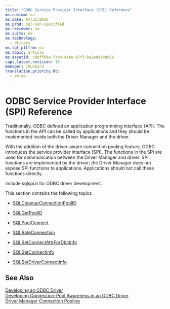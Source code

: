 ```yaml
---
title: "ODBC Service Provider Interface (SPI) Reference"
ms.custom: na
ms.date: 07/31/2016
ms.prod: sql-non-specified
ms.reviewer: na
ms.suite: na
ms.technology: 
  - drivers
ms.tgt_pltfrm: na
ms.topic: article
ms.assetid: cdeffb4a-f344-4abe-97f3-be2ede1c8e59
caps.latest.revision: 16
manager: jhubbard
translation.priority.ht: 
  - en-gb
---
```

# ODBC Service Provider Interface (SPI) Reference
Traditionally, ODBC defined an application programming interface (API). The functions in the API can be called by applications and they should be implemented inside both the Driver Manager and the driver.  
  
 With the addition of the driver-aware connection pooling feature, ODBC introduces the service provider interface (SPI). The functions in the SPI are used for communication between the Driver Manager and driver. SPI functions are implemented by the driver; the Driver Manager does not expose SPI functions to applications. Applications should not call these functions directly.  
  
 Include sqlspi.h for ODBC driver development.  
  
 This section contains the following topics  
  
-   [SQLCleanupConnectionPoolID](../content/SQLCleanupConnectionPoolID-Function.md)  
  
-   [SQLGetPoolID](../content/SQLGetPoolID-Function.md)  
  
-   [SQLPoolConnect](../content/SQLPoolConnect-Function.md)  
  
-   [SQLRateConnection](../content/SQLRateConnection-Function.md)  
  
-   [SQLSetConnectAttrForDbcInfo](../content/SQLSetConnectAttrForDbcInfo-Function.md)  
  
-   [SQLSetConnectInfo](../content/SQLSetConnectInfo-Function.md)  
  
-   [SQLSetDriverConnectInfo](../content/SQLSetDriverConnectInfo-Function.md)  
  
## See Also  
 [Developing an ODBC Driver](../content/Developing-an-ODBC-Driver.md)   
 [Developing Connection-Pool Awareness in an ODBC Driver](../content/Developing-Connection-Pool-Awareness-in-an-ODBC-Driver.md)   
 [Driver Manager Connection Pooling](../content/Driver-Manager-Connection-Pooling.md)